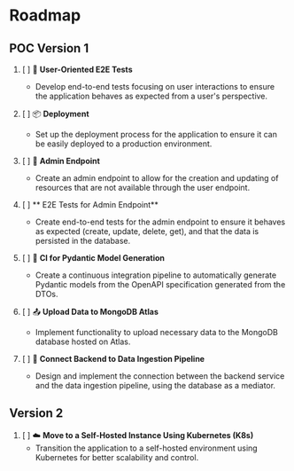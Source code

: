 # Roadmap

## POC Version 1

1. [ ] 🚀 **User-Oriented E2E Tests**
   - Develop end-to-end tests focusing on user interactions to ensure the application behaves as expected from a user's perspective.

2. [ ] 📦 **Deployment**
   - Set up the deployment process for the application to ensure it can be easily deployed to a production environment.

3. [ ] 🔧 **Admin Endpoint**
   - Create an admin endpoint to allow for the creation and updating of resources that are not available through the user endpoint.

4. [ ] ** E2E Tests for Admin Endpoint**
   - Create end-to-end tests for the admin endpoint to ensure it behaves as expected (create, update, delete, get), and that the data is persisted in the database.

5. [ ] 🔄 **CI for Pydantic Model Generation**
   - Create a continuous integration pipeline to automatically generate Pydantic models from the OpenAPI specification generated from the DTOs.

4. [ ] 📤 **Upload Data to MongoDB Atlas**
   - Implement functionality to upload necessary data to the MongoDB database hosted on Atlas.


6. [ ] 🔗 **Connect Backend to Data Ingestion Pipeline**
   - Design and implement the connection between the backend service and the data ingestion pipeline, using the database as a mediator.

## Version 2

1. [ ] ☁️ **Move to a Self-Hosted Instance Using Kubernetes (K8s)**
   - Transition the application to a self-hosted environment using Kubernetes for better scalability and control. 
